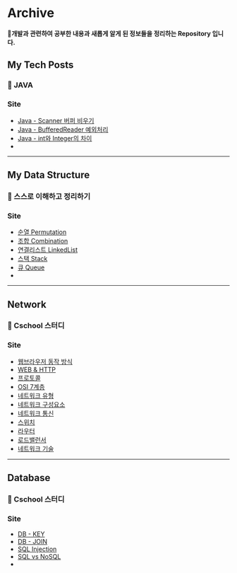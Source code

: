 # Archive

**:small_blue_diamond:개발과 관련하여 공부한 내용과 새롭게 알게 된 정보들을 정리하는 Repository 입니다.**
>
## My Tech Posts
### :pushpin: JAVA
### Site
* [Java - Scanner 버퍼 비우기](https://withmoonlab.tistory.com/152)
* [Java - BufferedReader 예외처리](https://withmoonlab.tistory.com/154)
* [Java - int와 Integer의 차이](https://withmoonlab.tistory.com/155)
* 

[//]: # ([popit - 전문 지식 공유를 위한 팀블로그]&#40;)

* * *

## My Data Structure 
### :pushpin: 스스로 이해하고 정리하기
### Site
* [순열 Permutation](https://withmoonlab.tistory.com/153)
* [조합 Combination](https://withmoonlab.tistory.com/156)
* [연결리스트 LinkedList](https://withmoonlab.tistory.com/157)
* [스택 Stack](https://withmoonlab.tistory.com/158)
* [큐 Queue](https://withmoonlab.tistory.com/159)
*
***

## Network
### :pushpin: Cschool 스터디
### Site
* [웹브라우저 동작 방식](https://withmoonlab.tistory.com/162)
* [WEB & HTTP](https://withmoonlab.tistory.com/165)
* [프로토콜](https://withmoonlab.tistory.com/166)
* [OSI 7계층](https://withmoonlab.tistory.com/167)
* [네트워크 유형](https://withmoonlab.tistory.com/168)
* [네트워크 구성요소](https://withmoonlab.tistory.com/169)
* [네트워크 통신](https://withmoonlab.tistory.com/170)
* [스위치](https://withmoonlab.tistory.com/171)
* [라우터](https://withmoonlab.tistory.com/172)
* [로드밸런서](https://withmoonlab.tistory.com/173)
* [네트워크 기술](https://withmoonlab.tistory.com/174)
***

## Database
### :pushpin: Cschool 스터디
### Site
* [DB - KEY](https://withmoonlab.tistory.com/175)
* [DB - JOIN](https://withmoonlab.tistory.com/176)
* [SQL Injection](https://withmoonlab.tistory.com/177)
* [SQL vs NoSQL](https://withmoonlab.tistory.com/178)
* 
